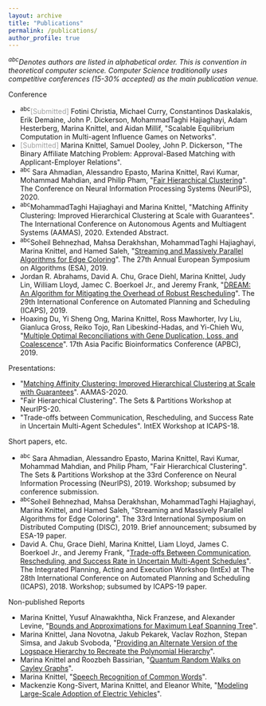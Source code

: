 ```yaml
---
layout: archive
title: "Publications"
permalink: /publications/
author_profile: true
---
```

*<sup>abc</sup>Denotes authors are listed in alphabetical order. This is convention in theoretical computer science.
Computer Science traditionally uses competitive conferences (15-30% accepted) as the main publication venue.*

Conference
* <sup>abc</sup><span style="color:#A0A0A0">[Submitted]</span> Fotini Christia, Michael Curry, Constantinos Daskalakis, Erik Demaine, John P. Dickerson, MohammadTaghi Hajiaghayi, Adam Hesterberg, Marina Knittel, and Aidan Millif, "Scalable Equilibrium Computation in Multi-agent Influence Games on Networks".
* <span style="color:#A0A0A0">[Submitted]</span> Marina Knittel, Samuel Dooley, John P. Dickerson, "The Binary Affiliate Matching Problem: Approval-Based Matching with Applicant-Employer Relations".
* <sup>abc</sup> Sara Ahmadian, Alessandro Epasto, Marina Knittel, Ravi Kumar, Mohammad Mahdian, and Philip Pham, "[Fair Hierarchical Clustering](https://mknittel.github.io/publications/Ahmadian-et-al-NeurIPS-2020)". The Conference on Neural Information Processing Systems (NeurIPS), 2020.
* <sup>abc</sup>MohammadTaghi Hajiaghayi and Marina Knittel, "Matching Affinity Clustering: Improved Hierarchical Clustering at Scale with Guarantees". The International Conference on Autonomous Agents and Multiagent Systems (AAMAS), 2020. Extended Abstract.
* <sup>abc</sup>Soheil Behnezhad, Mahsa Derakhshan, MohammadTaghi Hajiaghayi, Marina Knittel, and Hamed Saleh, "[Streaming and Massively Parallel Algorithms for Edge Coloring](https://mknittel.github.io/publications/Behnezhad-et-al-ESA-2019)". The 27th Annual European Symposium on Algorithms (ESA), 2019.
* Jordan R. Abrahams, David A. Chu, Grace Diehl, Marina Knittel, Judy Lin, William Lloyd, Jamec C. Boerkoel Jr., and Jeremy Frank, "[DREAM: An Algorithm for Mitigating the Overhead of Robust Rescheduling](https://mknittel.github.io/publications/Abrahams-et-al-ICAPS-2019)". The 29th International Conference on Automated Planning and Scheduling (ICAPS), 2019.
* Hoaxing  Du,  Yi  Sheng  Ong,  Marina  Knittel,  Ross  Mawhorter,  Ivy  Liu,  Gianluca  Gross,  Reiko Tojo, Ran Libeskind-Hadas, and Yi-Chieh Wu, "[Multiple Optimal Reconciliations with Gene Duplication,  Loss,  and  Coalescence](https://mknittel.github.io/publications/Du-et-al-APBC-2019)". 17th Asia Pacific Bioinformatics Conference (APBC), 2019.

Presentations:
* "[Matching Affinity Clustering: Improved Hierarchical Clustering at Scale with Guarantees](https://underline.io/lecture/357-matching-affinity-clustering-improved-hierarchical-clustering-at-scale-with-guarantees)". AAMAS-2020.
* "Fair Hierarchical Clustering". The Sets & Partitions Workshop at NeurIPS-20.
* "Trade-offs between Communication, Rescheduling, and Success Rate in Uncertain Multi-Agent Schedules". IntEX Workshop at ICAPS-18.

Short papers, etc.
* <sup>abc</sup> Sara Ahmadian, Alessandro Epasto, Marina Knittel, Ravi Kumar, Mohammad Mahdian, and Philip Pham, "Fair Hierarchical Clustering". The Sets & Partitions Workshop at the 33rd Conference on Neural Information Processing (NeurIPS), 2019. Workshop; subsumed by conference submission. 
* <sup>abc</sup>Soheil Behnezhad, Mahsa Derakhshan, MohammadTaghi Hajiaghayi, Marina Knittel, and Hamed Saleh, "Streaming and Massively Parallel Algorithms for Edge Coloring". The 33rd International Symposium on Distributed Computing (DISC), 2019. Brief announcement; subsumed by ESA-19 paper.
* David A. Chu, Grace Diehl, Marina Knittel, Liam Lloyd, James C. Boerkoel Jr., and Jeremy Frank, "[Trade-offs Between Communication, Rescheduling, and Success Rate in Uncertain Multi-Agent Schedules](https://mknittel.github.io/publications/Chu-et-al-INTEX-2018)".  The Integrated Planning, Acting and Execution Workshop (IntEx) at The 28th International Conference on Automated Planning and Scheduling (ICAPS), 2018. Workshop; subsumed by ICAPS-19 paper.

Non-published Reports
* Marina Knittel, Yusuf Alnawakhtha, Nick Franzese, and Alexander Levine, "[Bounds and Approximations for Maximum Leaf Spanning Tree](https://mknittel.github.io/publications/Max-Leaf-Spanning-Tree)".
* Marina Knittel, Jana Novotna, Jakub Pekarek, Vaclav Rozhon, Stepan Simsa, and Jakub Svoboda, "[Providing an Alternate Version of the Logspace Hierarchy to Recreate the Polynomial Hierarchy](https://mknittel.github.io/publications/Polynomial-Hierarchy)".
* Marina Knittel and Roozbeh Bassirian, "[Quantum Random Walks on Cayley Graphs](https://mknittel.github.io/publications/Quantum-Random-Walks)". 
* Marina Knittel, "[Speech Recognition of Common Words](https://mknittel.github.io/publications/Speech-Recognition)".
* Mackenzie Kong-Sivert, Marina Knittel, and Eleanor White, "[Modeling Large-Scale Adoption of Electric Vehicles](https://mknittel.github.io/publications/Modeling-Vehicle-Adoption)".
